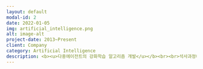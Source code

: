 ```yaml
---
layout: default
modal-id: 2
date: 2022-01-05
img: artificial_intelligence.png
alt: image-alt
project-date: 2013~Present
client: Company
category: Artificial Intelligence
description: <b><u>다중에이전트의 강화학습 알고리즘 개발</u></b><br><br>석사과정에서 강화학습 제어이론에 대해서 연구하였습니다.<br><br>한 대의 로봇에 대한 수렴성이 증명된 Q-learning 알고리즘을 Multi-agent 개념에서의 강화학습 알고리즘을 확장하였고, 해당 알고리즘이 최적의 솔루션에 수렴한다는 내용을 수학적으로 증명하여 논문을 출간하였습니다. <br><br>뿐만 아니라, 해당 이론을 실험으로 진행하여 두 대의 로봇이 거리를 유지하며 원하는 Goal 지점까지 이동하는 Multiagent Q-learning 알고리즘을 성공적으로 구현하였습니다.<br><br>• 개발언어<br>Visual Studio 2005 C/C++, MFC, Pioneer Robot SDK, OpenCV, Ultrasonic Satellite, MATLAB<br><br><img src="rl-robots.png"><br><br><img src="rl-matlab.gif"><br><br><img src="rl-exp.gif"><br><br>
---
```

